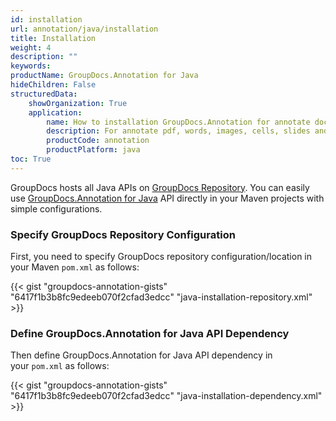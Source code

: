 ```yaml
---
id: installation
url: annotation/java/installation
title: Installation
weight: 4
description: ""
keywords:
productName: GroupDocs.Annotation for Java
hideChildren: False
structuredData:
    showOrganization: True
    application:
        name: How to installation GroupDocs.Annotation for annotate docs in Java
        description: For annotate pdf, words, images, cells, slides and diagram need add to your project GroupDocs.Annotation via Maven.
        productCode: annotation
        productPlatform: java
toc: True
---
```


GroupDocs hosts all Java APIs on [GroupDocs Repository](https://releases.groupdocs.com/java/repo/). You can easily use [GroupDocs.Annotation for Java](https://releases.groupdocs.com/java/repo/com/groupdocs/groupdocs-annotation/) API directly in your Maven projects with simple configurations.

### Specify GroupDocs Repository Configuration

First, you need to specify GroupDocs repository configuration/location in your Maven `pom.xml` as follows: 

{{< gist "groupdocs-annotation-gists" "6417f1b3b8fc9edeeb070f2cfad3edcc" "java-installation-repository.xml" >}}

### Define GroupDocs.Annotation for Java API Dependency

Then define GroupDocs.Annotation for Java API dependency in your `pom.xml` as follows:

{{< gist "groupdocs-annotation-gists" "6417f1b3b8fc9edeeb070f2cfad3edcc" "java-installation-dependency.xml" >}}
